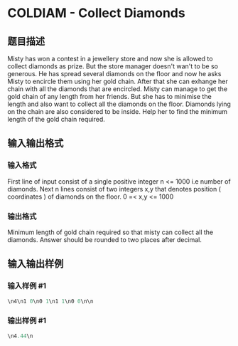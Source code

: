 # COLDIAM - Collect Diamonds

## 题目描述

Misty has won a contest in a jewellery store and now she is allowed to collect diamonds as prize. But the store manager doesn't wan't to be so generous. He has spread several diamonds on the floor and now he asks Misty to encircle them using her gold chain. After that she can exhange her chain with all the diamonds that are encircled. Misty can manage to get the gold chain of any length from her friends. But she has to minimise the length and also want to collect all the diamonds on the floor. Diamonds lying on the chain are also considered to be inside. Help her to find the minimum length of the gold chain required.

## 输入输出格式

### 输入格式

First line of input consist of a single positive integer n <= 1000 i.e number of diamonds. Next n lines consist of two integers x,y that denotes position ( coordinates ) of diamonds on the floor. 0 =< x,y <= 1000

### 输出格式

Minimum length of gold chain required so that misty can collect all the diamonds. Answer should be rounded to two places after decimal.

## 输入输出样例

### 输入样例 #1

```cpp
\n4\n1 0\n0 1\n1 1\n0 0\n\n
```


### 输出样例 #1

```cpp
\n4.44\n
```


